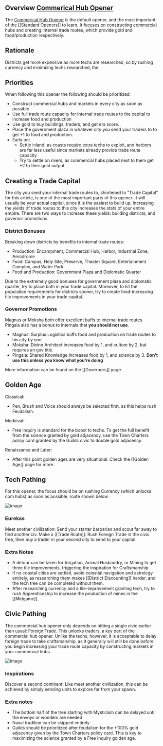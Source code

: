 ## Overview [Commerical Hub Opener](CommericalHubOpener.md)
The [Commerical Hub Opener](CommericalHubOpener.md) is the default opener, and the most important of the [[Standard Openers]] to learn. It focuses on constructing commercial hubs and creating internal trade routes, which provide gold and food/production respectively.

## Rationale
Districts get more expensive as more techs are researched, so by rushing currency and minimizng techs researched, the 

## Priorities
When following this opener the following should be prioritized:
- Construct commercial hubs and markets in every city as soon as possible
- Use full trade route capacity for internal trade routes to the capital to increase food and production
- Use gold to buy buildings, traders, and get era score.
- Place the government plaza in whatever city you send your traders to to get +1 to food and production.
- Early on:
    - Settle inland, as coasts require extra techs to exploit, and harbors are far less useful since markets already provide trade route capacity
    - Try to settle on rivers, as commercial hubs placed next to them get +2 to their gold output

## Creating a Trade Capital
The city you send your internal trade routes to, shortened to "Trade Capital" for this article, is one of the most important parts of this opener. It will usually be your actual capital, since it is the easiest to build up. Increasing the yields of trade routes to this city increases the stats of your entire empire. There are two ways to increase these yields: building districts, and governor promotions.

### District Bonuses
Breaking down districts by benefits to internal trade routes:
- Production: Encampment, Commercial Hub, Harbor, Industrial Zone, Aerodrome
- Food: Campus, Holy Site, Preserve, Theater Square, Entertainment Complex, and Water Park
- Food and Production: Government Plaza and Diplomatic Quarter

Due to the extremely good bonuses for government plaza and diplomatic quarter, try to place both in your trade capital. Moreover, to hit the population requirements for districts sooner, try to create food-increasing tile improvements in your trade capital.

### Governor Promotions
Magnus or Moksha both offer excellent buffs to internal trade routes. Pingala also has a bonus to internals that **you should not use**.
- Magnus: Surplus Logistics buffs food and production on trade routes to his city by one. 
- Moksha: Divine Architect increases food by 1, and culture by 2, but requires an gov title.
- Pingala: Shared Knowledge increases food by 1, and science by 3. **Don't use this unless you know what you're doing**

More information can be found on the [[Governors]] page.

## Golden Age
Classical:
- Pen, Brush and Voice should always be selected first, as this helps rush Feudalism.

Medieval:
- Free Inquiry is standard for the boost to techs. To get the full benefit from the science granted by gold adjacency, use the Town Charters policy card granted by the Guilds civic to double gold adjacency.

Renaissance and Later:
- After this point golden ages are very situational. Check the [[Golden Age]] page for more.

## Tech Pathing
For this opener, the focus should be on rushing Currency (which unlocks com hubs) as soon as possible, route shown below.

![image](https://github.com/user-attachments/assets/7d123a6a-c63a-4c84-9a06-21854a0aa480)

### Eurekas
Meet another civilization: Send your starter barbarian and scout far away to find another civ.
Make a [[Trade Route]]: Rush Foreign Trade in the civic tree, then buy a trader in your second city to send to your capital.

### Extra Notes
- A detour can be taken for Irrigation, Animal Husbandry, or Mining to get three tile improvements, triggering the inspiration for Craftsmanship
- If no coastal cities are settled, avoid celestial navigation and astrology entirely, as researching them makes [[District Discounting]] harder, and the tech tree can be completed without them.
- After researching currency and a tile-improvement granting tech, try to rush Apprenticeship to increase the production of mines in the [[Midgame]].

## Civic Pathing
The commercial hub opener only depends on hitting a single civic earlier than usual: Foreign Trade. This unlocks traders, a key part of the commercial hub opener. Unlike the techs, however, it is acceptable to delay foreign trade to take craftsmanship, as it generally will still be done before you begin increasing your trade route capacity by constructing markets in your commercial hubs.

![image](https://github.com/user-attachments/assets/d734afd2-1f48-4c5e-8471-103ba70d9198)

### Inspirations
Discover a second continent: Like meet another civilization, this can be achieved by simply sending units to explore far from your spawn.

### Extra notes
- The bottom half of the tree starting with Mysticism can be delayed until the envoys or wonders are needed
- Naval tradition can be skipped entirely
- Guilds should be prioritized after feudalism for the +100% gold adjacency given by the Town Charters policy card. This is key to maximizing the science granted by a Free Inquiry golden age.
